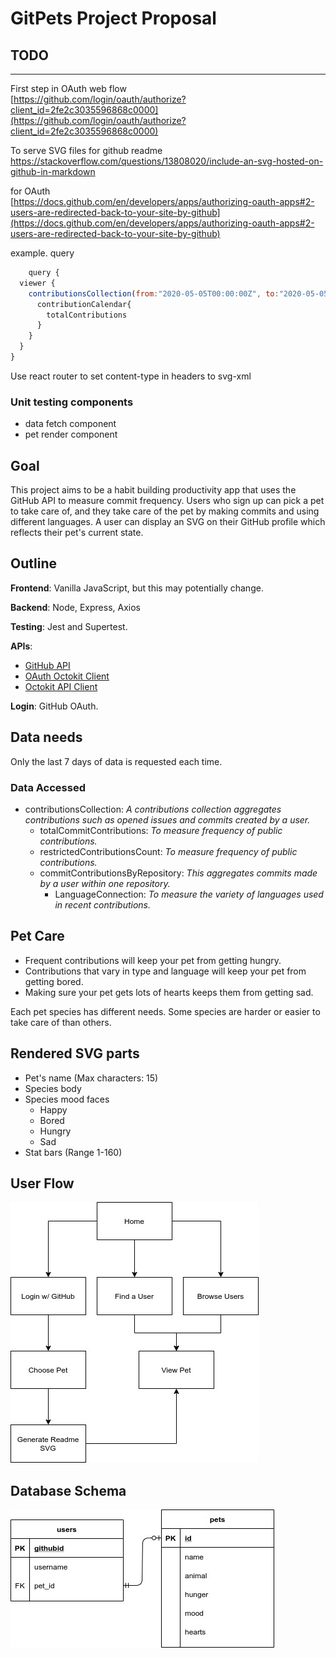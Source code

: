 # GitPets Project Proposal

## TODO

---

First step in OAuth web flow  
[https://github.com/login/oauth/authorize?client_id=2fe2c3035596868c0000](https://github.com/login/oauth/authorize?client_id=2fe2c3035596868c0000)


To serve SVG files for github readme  
[https://stackoverflow.com/questions/13808020/include-an-svg-hosted-on-github-in-markdown
](https://stackoverflow.com/questions/13808020/include-an-svg-hosted-on-github-in-markdown
)

for OAuth  
[https://docs.github.com/en/developers/apps/authorizing-oauth-apps#2-users-are-redirected-back-to-your-site-by-github](https://docs.github.com/en/developers/apps/authorizing-oauth-apps#2-users-are-redirected-back-to-your-site-by-github)

example. query

```javascript
    query { 
  viewer { 
    contributionsCollection(from:"2020-05-05T00:00:00Z", to:"2020-05-05T00:00:00Z") {
      contributionCalendar{
        totalContributions
      }
    }
  }
}
```

Use react router to set content-type in headers to svg-xml

### Unit testing components

- data fetch component
- pet render component

## Goal

This project aims to be a habit building productivity app that uses the GitHub
API to measure commit frequency. Users who sign up can pick a pet to take care
of, and they take care of the pet by making commits and using different
languages. A user can display an SVG on their GitHub profile which reflects
their pet's current state.

## Outline

**Frontend**: Vanilla JavaScript, but this may potentially change.

**Backend**: Node, Express, Axios

**Testing**: Jest and Supertest.

**APIs**:

- [GitHub API](https://docs.github.com/en/free-pro-team@latest/rest)
- [OAuth Octokit Client](https://github.com/octokit/auth-oauth-app.js)
- [Octokit API Client](https://octokit.github.io/rest.js/v18)

**Login**: GitHub OAuth.

## Data needs

Only the last 7 days of data is requested each time.

### Data Accessed

- contributionsCollection: _A contributions collection aggregates contributions
such as opened issues and commits created by a user._
  - totalCommitContributions: _To measure frequency of public contributions._
  - restrictedContributionsCount: _To measure frequency of public contributions._
  - commitContributionsByRepository: _This aggregates commits made by a user
  within one repository._
    - LanguageConnection: _To measure the variety of languages used in recent contributions._

## Pet Care

- Frequent contributions will keep your pet from getting hungry.
- Contributions that vary in type and language will keep your pet from getting bored.
- Making sure your pet gets lots of hearts keeps them from getting sad.

Each pet species has different needs. Some species are harder or easier to take
care of than others.

## Rendered SVG parts

- Pet's name (Max characters: 15)
- Species body
- Species mood faces
  - Happy
  - Bored
  - Hungry
  - Sad
- Stat bars (Range 1-160)

## User Flow

![User Flow](./readme/GitPets_User_Flow.jpg)

## Database Schema

![Database schema](./readme/GitPets_Schema.jpg)
